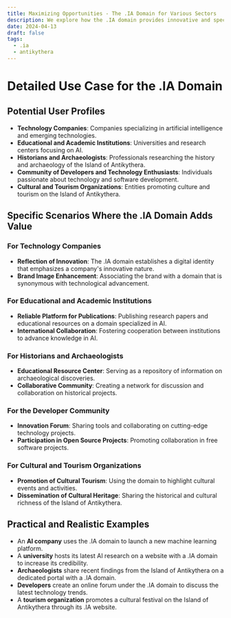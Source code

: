 ```yaml
---
title: Maximizing Opportunities - The .IA Domain for Various Sectors
description: We explore how the .IA domain provides innovative and specific solutions for technology companies, academics, historians, developers, and cultural organizations.
date: 2024-04-13
draft: false
tags:
  - .ia
  - antikythera
---
```


# Detailed Use Case for the .IA Domain

## Potential User Profiles

- **Technology Companies**: Companies specializing in artificial intelligence and emerging technologies.
- **Educational and Academic Institutions**: Universities and research centers focusing on AI.
- **Historians and Archaeologists**: Professionals researching the history and archaeology of the Island of Antikythera.
- **Community of Developers and Technology Enthusiasts**: Individuals passionate about technology and software development.
- **Cultural and Tourism Organizations**: Entities promoting culture and tourism on the Island of Antikythera.

## Specific Scenarios Where the .IA Domain Adds Value

### For Technology Companies

- **Reflection of Innovation**: The .IA domain establishes a digital identity that emphasizes a company's innovative nature.
- **Brand Image Enhancement**: Associating the brand with a domain that is synonymous with technological advancement.

### For Educational and Academic Institutions

- **Reliable Platform for Publications**: Publishing research papers and educational resources on a domain specialized in AI.
- **International Collaboration**: Fostering cooperation between institutions to advance knowledge in AI.

### For Historians and Archaeologists

- **Educational Resource Center**: Serving as a repository of information on archaeological discoveries.
- **Collaborative Community**: Creating a network for discussion and collaboration on historical projects.

### For the Developer Community

- **Innovation Forum**: Sharing tools and collaborating on cutting-edge technology projects.
- **Participation in Open Source Projects**: Promoting collaboration in free software projects.

### For Cultural and Tourism Organizations

- **Promotion of Cultural Tourism**: Using the domain to highlight cultural events and activities.
- **Dissemination of Cultural Heritage**: Sharing the historical and cultural richness of the Island of Antikythera.

## Practical and Realistic Examples

- An **AI company** uses the .IA domain to launch a new machine learning platform.
- A **university** hosts its latest AI research on a website with a .IA domain to increase its credibility.
- **Archaeologists** share recent findings from the Island of Antikythera on a dedicated portal with a .IA domain.
- **Developers** create an online forum under the .IA domain to discuss the latest technology trends.
- A **tourism organization** promotes a cultural festival on the Island of Antikythera through its .IA website.
